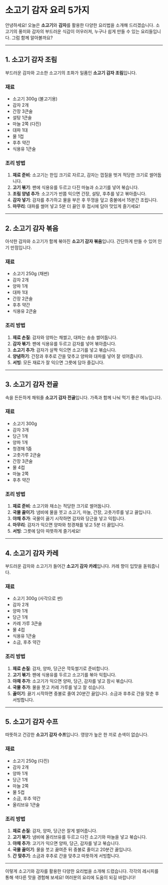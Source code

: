 
# 소고기 감자 요리 5가지

안녕하세요! 오늘은 **소고기**와 **감자**를 활용한 다양한 요리법을 소개해 드리겠습니다. 소고기의 풍미와 감자의 부드러운 식감이 어우러져, 누구나 쉽게 만들 수 있는 요리들입니다. 그럼 함께 알아볼까요?

---

## 1. 소고기 감자 조림

부드러운 감자와 고소한 소고기의 조화가 일품인 **소고기 감자 조림**입니다.

### 재료
- 소고기 300g (불고기용)
- 감자 2개
- 간장 3큰술
- 설탕 1큰술
- 마늘 2쪽 (다진)
- 대파 1대
- 물 1컵
- 후추 약간
- 식용유 1큰술

### 조리 방법
1. **재료 준비**: 소고기는 한입 크기로 자르고, 감자는 껍질을 벗겨 적당한 크기로 썰어둡니다.
2. **고기 볶기**: 팬에 식용유를 두르고 다진 마늘과 소고기를 넣어 볶습니다.
3. **조림 양념 추가**: 소고기가 반쯤 익으면 간장, 설탕, 후추를 넣고 볶아줍니다.
4. **감자 넣기**: 감자를 추가하고 물을 부은 후 뚜껑을 덮고 중불에서 15분간 조립니다.
5. **마무리**: 대파를 썰어 넣고 5분 더 끓인 후 접시에 담아 맛있게 즐기세요!

---

## 2. 소고기 감자 볶음

아삭한 감자와 소고기가 함께 볶아진 **소고기 감자 볶음**입니다. 간단하게 만들 수 있어 인기 만점입니다.

### 재료
- 소고기 250g (채썬)
- 감자 2개
- 양파 1개
- 대파 1대
- 간장 2큰술
- 후추 약간
- 식용유 2큰술

### 조리 방법
1. **재료 손질**: 감자와 양파는 채썰고, 대파는 송송 썰어둡니다.
2. **감자 볶기**: 팬에 식용유를 두르고 감자를 넣어 볶아줍니다.
3. **소고기 추가**: 감자가 살짝 익으면 소고기를 넣고 볶습니다.
4. **양념하기**: 간장과 후추로 간을 맞추고 양파와 대파를 넣어 잘 섞어줍니다.
5. **서빙**: 모든 재료가 잘 익으면 그릇에 담아 즐깁니다.

---

## 3. 소고기 감자 전골

속을 든든하게 채워줄 **소고기 감자 전골**입니다. 가족과 함께 나눠 먹기 좋은 메뉴입니다.

### 재료
- 소고기 300g
- 감자 3개
- 당근 1개
- 양파 1개
- 청경채 1줌
- 고춧가루 2큰술
- 간장 3큰술
- 물 4컵
- 마늘 2쪽
- 후추 약간

### 조리 방법
1. **재료 준비**: 소고기와 채소는 적당한 크기로 썰어둡니다.
2. **국물 끓이기**: 냄비에 물을 붓고 소고기, 마늘, 간장, 고춧가루를 넣고 끓입니다.
3. **야채 추가**: 국물이 끓기 시작하면 감자와 당근을 넣고 익힙니다.
4. **마무리**: 감자가 익으면 양파와 청경채를 넣고 5분 더 끓입니다.
5. **서빙**: 그릇에 담아 따뜻하게 즐기세요!

---

## 4. 소고기 감자 카레

부드러운 감자와 소고기가 들어간 **소고기 감자 카레**입니다. 카레 향이 입맛을 돋워줍니다.

### 재료
- 소고기 300g (사각으로 썬)
- 감자 2개
- 양파 1개
- 당근 1개
- 카레 가루 3큰술
- 물 4컵
- 식용유 1큰술
- 소금, 후추 약간

### 조리 방법
1. **재료 손질**: 감자, 양파, 당근은 깍둑썰기로 준비합니다.
2. **고기 볶기**: 팬에 식용유를 두르고 소고기를 볶아 익힙니다.
3. **야채 추가**: 소고기가 익으면 양파, 당근, 감자를 넣고 잠시 볶습니다.
4. **국물 추가**: 물을 붓고 카레 가루를 넣고 잘 섞습니다.
5. **끓이기**: 끓기 시작하면 중불로 줄여 20분간 끓입니다. 소금과 후추로 간을 맞춘 후 서빙합니다.

---

## 5. 소고기 감자 수프

따뜻하고 건강한 **소고기 감자 수프**입니다. 영양가 높은 한 끼로 손색이 없습니다.

### 재료
- 소고기 250g (다진)
- 감자 2개
- 양파 1개
- 당근 1개
- 마늘 2쪽
- 물 5컵
- 소금, 후추 약간
- 올리브유 1큰술

### 조리 방법
1. **재료 손질**: 감자, 양파, 당근은 잘게 썰어줍니다.
2. **고기 볶기**: 냄비에 올리브유를 두르고 다진 소고기와 마늘을 넣고 볶습니다.
3. **야채 추가**: 고기가 익으면 양파, 당근, 감자를 넣고 볶습니다.
4. **국물 끓이기**: 물을 붓고 끓여준 뒤 중불로 줄이고 20분간 끓입니다.
5. **간 맞추기**: 소금과 후추로 간을 맞추고 따뜻하게 서빙합니다.

---

이렇게 소고기와 감자를 활용한 다양한 요리법을 소개해 드렸습니다. 각각의 레시피를 통해 색다른 맛을 경험해 보세요! 여러분의 요리에 도움이 되길 바랍니다!
